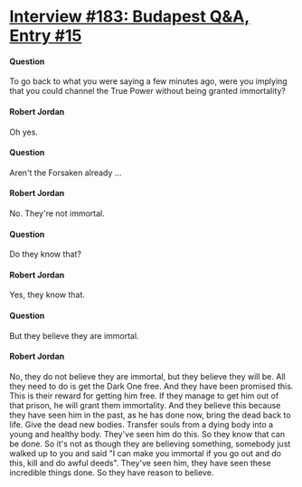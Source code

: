 # [Interview #183: Budapest Q&A, Entry #15](https://www.theoryland.com/intvmain.php?i=183#15)

#### Question

To go back to what you were saying a few minutes ago, were you implying that you could channel the True Power without being granted immortality?

#### Robert Jordan

Oh yes.

#### Question

Aren't the Forsaken already ...

#### Robert Jordan

No. They're not immortal.

#### Question

Do they know that?

#### Robert Jordan

Yes, they know that.

#### Question

But they believe they are immortal.

#### Robert Jordan

No, they do not believe they are immortal, but they believe they will be. All they need to do is get the Dark One free. And they have been promised this. This is their reward for getting him free. If they manage to get him out of that prison, he will grant them immortality. And they believe this because they have seen him in the past, as he has done now, bring the dead back to life. Give the dead new bodies. Transfer souls from a dying body into a young and healthy body. They've seen him do this. So they know that can be done. So it's not as though they are believing something, somebody just walked up to you and said "I can make you immortal if you go out and do this, kill and do awful deeds". They've seen him, they have seen these incredible things done. So they have reason to believe.

